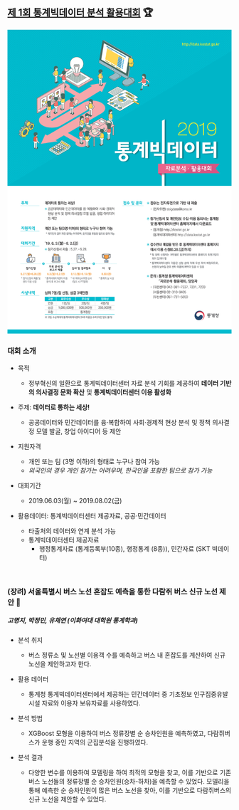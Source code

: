 ## [제 1회 통계빅데이터 분석 활용대회](https://data.kostat.go.kr/sbchome/bbs/boardList.do?boardId=SBCSBBS_000000001000&curMenuNo=OPT_03_03_00_0) :trophy:

 <img src="IMAGE/poster.jfif" width="800"/>

### 대회 소개
* 목적
  + 정부혁신의 일환으로 통계빅데이터센터 자료 분석 기회를 제공하여 **데이터 기반의 의사결정 문화 확산** 및 **통계빅데이터센터 이용 활성화**
 
 * 주제: **데이터로 통하는 세상!**
   + 공공데이터와 민간데이터를 융·복합하여 사회·경제적 현상 분석 및 정책 의사결정 모델 발굴, 창업 아이디어 등 제안
   
 * 지원자격
   + 개인 또는 팀 (3명 이하)의 형태로 누구나 참여 가능 
   - *외국인의 경우 개인 참가는 어려우며, 한국인을 포함한 팀으로 참가 가능*
  
 * 대회기간
   + 2019.06.03(월) ~ 2019.08.02(금)
   
 * 활용데이터: 통계빅데이터센터 제공자료, 공공·민간데이터
   + 타출처의 데이터와 연계 분석 가능
   + 통계빅데이터센터 제공자료
     - 행정통계자료 (통계등록부(10종), 행정통계 (8종)), 민간자료 (SKT 빅데이터)

<br/>

### (장려) 서울특별시 버스 노선 혼잡도 예측을 통한 다람쥐 버스 신규 노선 제안 :clap:
##### 고명지, 박정민, 유채연 (이화여대 대학원 통계학과)

  * 분석 취지
    + 버스 정류소 및 노선별 이용객 수를 예측하고 버스 내 혼잡도를 계산하여 신규 노선을 제안하고자 한다.
  
  * 활용 데이터
    + 통계청 통계빅데이터센터에서 제공하는 민간데이터 중 기초정보 인구집중유발시설 자료와 이용자 보유자료를 사용하였다.
  
  * 분석 방법
    + XGBoost 모형을 이용하여 버스 정류장별 순 승차인원을 예측하였고, 다람쥐버스가 운행 중인 지역의 군집분석을 진행하였다.

  * 분석 결과
    + 다양한 변수를 이용하여 모델링을 하여 최적의 모형을 찾고, 이를 기반으로 기존 버스 노선들의 정류장별 순 승차인원(승차-하차)을 예측할 수 있었다. 모델리을 통해 예측한 순 승차인원이 많은 버스 노선을 찾아, 이를 기반으로 다람쥐버스의 신규 노선을 제안할 수 있었다.


